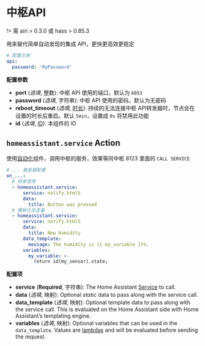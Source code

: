 # 中枢API

!> 需 airi > 0.3.0 或 hass > 0.85.3

用来替代简单自动发现的集成 API，更快更高效更稳定


```yaml
# 配置示例
api:
  password: 'MyPassword'
```

**配置参数**

- **port** (*选填*, 整数): 中枢 API 使用的端口，默认为 `6053`
- **password** (*选填*, 字符串): 中枢 API 使用的密码，默认为无密码
- **reboot_timeout** (*选填*, [时长](mqtt/guides/configuration-types#时长)): 持续的无法连接中枢 API转发器时，节点会在设置的时长后重启。默认 `5min`，设置成 `0s` 将禁用此功能
- **id** (*选填*, [ID](mqtt/guides/configuration-types#id)): 本组件的 ID



## `homeassistant.service` Action

使用[自动化](mqtt/guides/automations)组件，调用中枢的服务，效果等同中枢 8123 里面的  `CALL SERVICE`


```yaml
# ... 触发器配置
on_...:
  # 简单使用
  - homeassistant.service:
      service: notify.html5
      data:
        title: Button was pressed
  # 模板化及变量
  - homeassistant.service:
      service: notify.html5
      data:
        title: New Humidity
      data_template:
        message: The humidity is {{ my_variable }}%.
      variables:
        my_variable: >-
          return id(my_sensor).state;
```

**配置项**

- **service** (**Required**, 字符串): The Home Assistant [Service](https://www.home-assistant.io/docs/scripts/service-calls/) to call.
- **data** (*选填*, 映射): Optional *static* data to pass along with the service call.
- **data_template** (*选填*, 映射): Optional template data to pass along with the service call. This is evaluated on the Home Assistant side with Home Assistant’s templating engine.
- **variables** (*选填*, 映射): Optional variables that can be used in the `data_template`. Values are [lambdas](https://esphomelib.com/esphomeyaml/guides/automations.html#config-lambda) and will be evaluated before sending the request.
